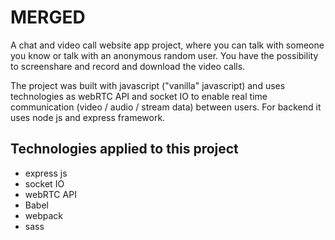 # MERGED

A chat and video call website app project, where you can talk with someone you know or talk with an anonymous random user. You have the possibility to screenshare and record and download the video calls.

The project was built with javascript ("vanilla" javascript) and uses technologies as webRTC API and socket IO to enable real time communication (video / audio / stream data) between users. For backend it uses node js and express framework.

## Technologies applied to this project

- express js
- socket IO
- webRTC API
- Babel
- webpack
- sass
